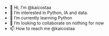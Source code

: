 - 👋 Hi, I’m @kaicostaa
- 👀 I’m interested in Python, IA and data.
- 🌱 I’m currently learning Python
- 💞️ I’m looking to collaborate on nothing for now
- 📫 How to reach me @kaicostaa

<!---
kaicostaa/kaicostaa is a ✨ special ✨ repository because its `README.md` (this file) appears on your GitHub profile.
You can click the Preview link to take a look at your changes.
--->
